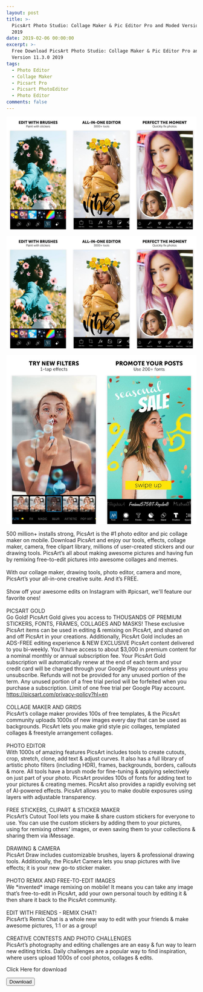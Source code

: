```yaml
---
layout: post
title: >-
  PicsArt Photo Studio: Collage Maker & Pic Editor Pro and Moded Version 11.3.0
  2019
date: 2019-02-06 00:00:00
excerpt: >-
  Free Download PicsArt Photo Studio: Collage Maker & Pic Editor Pro and Moded
  Version 11.3.0 2019
tags:
  - Photo Editor
  - Collage Maker
  - Picsart Pro
  - Picsart PhotoEditor
  - Photo Editor
comments: false
---
```


![](/uploads/merge-from-ofoct-1.jpg)

![](/uploads/merge-from-ofoct-1.jpg)

![](/uploads/imgonline-com-ua-twotoone-iwwqjhwzpze9daek.jpg)

500 million+ installs strong, PicsArt is the #1 photo editor and pic collage maker on mobile. Download PicsArt and enjoy our tools, effects, collage maker, camera, free clipart library, millions of user-created stickers and our drawing tools. PicsArt’s all about making awesome pictures and having fun by remixing free-to-edit pictures into awesome collages and memes.<br><br>With our collage maker, drawing tools, photo editor, camera and more, PicsArt’s your all-in-one creative suite. And it’s FREE.&nbsp;<br><br>Show off your awesome edits on Instagram with #picsart, we'll feature our favorite ones!<br><br>PICSART GOLD<br>Go Gold! PicsArt Gold gives you access to THOUSANDS OF PREMIUM STICKERS, FONTS, FRAMES, COLLAGES AND MASKS! These exclusive PicsArt items can be used in editing & remixing on PicsArt, and shared on and off PicsArt in your creations. Additionally, PicsArt Gold includes an ADS-FREE editing experience & NEW EXCLUSIVE PicsArt content delivered to you bi-weekly. You’ll have access to about $3,000 in premium content for a nominal monthly or annual subscription fee. Your PicsArt Gold subscription will automatically renew at the end of each term and your credit card will be charged through your Google Play account unless you unsubscribe. Refunds will not be provided for any unused portion of the term. Any unused portion of a free trial period will be forfeited when you purchase a subscription. Limit of one free trial per Google Play account. https://picsart.com/privacy-policy?hl=en<br><br>COLLAGE MAKER AND GRIDS<br>PicsArt’s collage maker provides 100s of free templates, & the PicsArt community uploads 1000s of new images every day that can be used as backgrounds. PicsArt lets you make grid style pic collages, templated collages & freestyle arrangement collages.<br><br>PHOTO EDITOR<br>With 1000s of amazing features PicsArt includes tools to create cutouts, crop, stretch, clone, add text & adjust curves. It also has a full library of artistic photo filters (including HDR), frames, backgrounds, borders, callouts & more. All tools have a brush mode for fine-tuning & applying selectively on just part of your photo. PicsArt provides 100s of fonts for adding text to your pictures & creating memes. PicsArt also provides a rapidly evolving set of AI-powered effects. PicsArt allows you to make double exposures using layers with adjustable transparency.&nbsp;<br><br>FREE STICKERS, CLIPART & STICKER MAKER<br>PicsArt’s Cutout Tool lets you make & share custom stickers for everyone to use. You can use the custom stickers by adding them to your pictures, using for remixing others’ images, or even saving them to your collections & sharing them via iMessage.<br><br>DRAWING & CAMERA<br>PicsArt Draw includes customizable brushes, layers & professional drawing tools. Additionally, the PicsArt Camera lets you snap pictures with live effects; it is your new go-to sticker maker.<br><br>PHOTO REMIX AND FREE-TO-EDIT IMAGES<br>We \*invented\* image remixing on mobile! It means you can take any image that’s free-to-edit in PicsArt, add your own personal touch by editing it & then share it back to the PicsArt community.&nbsp;<br><br>EDIT WITH FRIENDS - REMIX CHAT!<br>PicsArt’s Remix Chat is a whole new way to edit with your friends & make awesome pictures, 1:1 or as a group!<br><br>CREATIVE CONTESTS AND PHOTO CHALLENGES<br>PicsArt’s photography and editing challenges are an easy & fun way to learn new editing tricks. Daily challenges are a popular way to find inspiration, where users upload 1000s of cool photos, collages & edits.

Click Here for download&nbsp; &nbsp;

<button>Download</button>